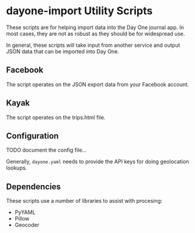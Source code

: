 # dayone-import Utility Scripts

These scripts are for helping import data into the Day One journal app.  In most cases,
they are not as robust as they should be for widespread use.

In general, these scripts will take input from another service and output JSON data that
can be imported into Day One.

## Facebook

The script operates on the JSON export data from your Facebook account.

## Kayak

The script operates on the trips.html file.

## Configuration

TODO document the config file...

Generally, `dayone.yaml` needs to provide the API keys for doing geolocation lookups.

## Dependencies

These scripts use a number of libraries to assist with procesing:

- PyYAML
- Pillow
- Geocoder

